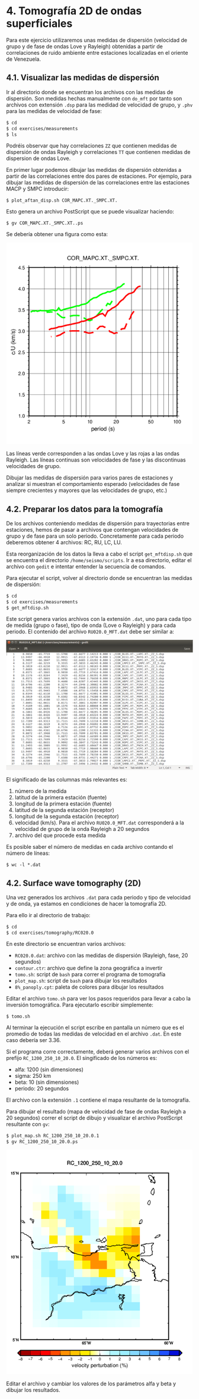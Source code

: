 # 4. Tomografía 2D de ondas superficiales

Para este ejercicio utilizaremos unas medidas de dispersión (velocidad de grupo y
de fase de ondas Love y Rayleigh) obtenidas a partir de correlaciones de
ruido ambiente entre estaciones localizadas en el oriente de Venezuela.

## 4.1. Visualizar las medidas de dispersión

Ir al directorio donde se encuentran los archivos con las medidas de dispersión.
Son medidas hechas manualmente con `do_mft` por tanto son archivos con extensión
`.dsp` para las medidad de velocidad de grupo, y `.phv` para las medidas de velocidad
de fase:

    $ cd
    $ cd exercises/measurements
    $ ls

Podréis observar que hay correlaciones `ZZ` que contienen medidas de dispersión de ondas
Rayleigh y correlaciones `TT` que contienen medidas de dispersion de ondas Love.

En primer lugar podemos dibujar las medidas de dispersión obtenidas a partir
de las correlaciones entre dos pares de estaciones. Por ejemplo, para 
dibujar las medidas de dispersión de las correlaciones entre las estaciones MACP y SMPC introducir:

    $ plot_aftan_disp.sh COR_MAPC.XT._SMPC.XT.

Esto genera un archivo PostScript que se puede visualizar haciendo:

    $ gv COR_MAPC.XT._SMPC.XT..ps

Se debería obtener una figura como esta:

![measurements](measurements.png)

Las líneas verde corresponden a las ondas Love y las rojas a las ondas Rayleigh. Las
líneas continuas son velocidades de fase y las discontinuas velocidades de grupo.

Dibujar las medidas de dispersión para varios pares de estaciones y analizar si
muestran el comportamiento esperado (velocidades de fase siempre crecientes y
mayores que las velocidades de grupo, etc.)

## 4.2. Preparar los datos para la tomografía

De los archivos conteniendo medidas de dispersión para trayectorias entre estaciones,
hemos de pasar a archivos que contengan velocidades de grupo y de fase para un solo periodo.
Concretamente para cada periodo deberemos obtener 4 archivos: RC, RU, LC, LU.

Esta reorganización de los datos la lleva a cabo el script `get_mftdisp.sh` que se encuentra
el directorio `/home/seismo/scripts`. Ir a esa directorio, editar el archivo con `gedit` e intentar
entender la secuencia de comandos.

Para ejecutar el script, volver al directorio donde se encuentran las medidas de dispersión:

    $ cd
    $ cd exercises/measurements
    $ get_mftdisp.sh

Este script genera varios archivos con la extensión `.dat`, uno para cada tipo de medida (grupo o fase),
tipo de onda (Love o Rayleigh) y para cada periodo. El contenido del archivo `RU020.0_MFT.dat` debe ser
similar a:

![datafiles](datafiles.png)

El significado de las columnas más relevantes es:

1. número de la medida
2. latitud de la primera estación (fuente)
3. longitud de la primera estación (fuente)
4. latitud de la segunda estación (receptor)
5. longitud de la segunda estación (receptor)
6. velocidad (km/s). Para el archivo `RU020.0_MFT.dat` corresponderá
   a la velocidad de grupo de la onda Rayleigh a 20 segundos
9. archivo del que procede esta medida

Es posible saber el número de medidas en cada archivo contando el número de líneas:

    $ wc -l *.dat

## 4.2. Surface wave tomography (2D)

Una vez generados los archivos `.dat` para cada periodo y tipo de velocidad y de onda,
ya estamos en condiciones de hacer la tomografía 2D.

Para ello ir al directorio de trabajo:

    $ cd
    $ cd exercises/tomography/RC020.0

En este directorio se encuentran varios archivos:

- `RC020.0.dat`: archivo con las medidas de dispersión (Rayleigh, fase, 20 segundos)
- `contour.ctr`: archivo que define la zona geográfica a invertir
- `tomo.sh`: script de `bash` para correr el programa de tomografía
- `plot_map.sh`: script de `bash` para dibujar los resultados
- `8%_panoply.cpt`: paleta de colores para dibujar los resultados

Editar el archivo `tomo.sh` para ver los pasos requeridos para llevar a cabo la
inversión tomográfica. Para ejecutarlo escribir simplemente:

    $ tomo.sh

Al terminar la ejecución el script escribe en pantalla un número que es el
promedio de todas las medidas de velocidad en el archivo `.dat`. En este caso
debería ser 3.36.

Si el programa corre correctamente, deberá generar varios archivos con el prefijo
`RC_1200_250_10_20.0`. El singificado de los números es:

- alfa: 1200 (sin dimensiones)
- sigma: 250 km
- beta: 10 (sin dimensiones)
- periodo: 20 segundos

El archivo con la extensión `.1` contiene el mapa resultante
de la tomografía.

Para dibujar el resultado (mapa de velocidad de fase de ondas Rayleigh a 20 segundos)
correr el script de dibujo y visualizar el archivo PostScript resultante con `gv`:

    $ plot_map.sh RC_1200_250_10_20.0.1
    $ gv RC_1200_250_10_20.0.ps

![venezuela_RC20](venezuela_RC20.png)

Editar el archivo y cambiar los valores de los parámetros alfa y beta y dibujar los resultados.


